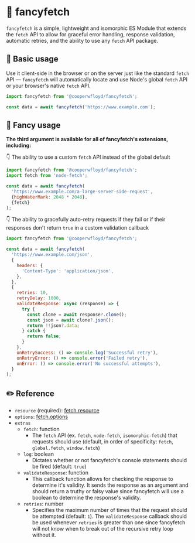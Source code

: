 # 💅 fancyfetch

`fancyfetch` is a simple, lightweight and isomorphic ES Module that extends the `fetch` API to allow for graceful error handling, response validation, automatic retries, and the ability to use any `fetch` API package.

## 🙂 Basic usage

Use it client-side in the browser or on the server just like the standard `fetch` API — `fancyfetch` will automatically locate and use Node's global `fetch` API or your browser's native `fetch` API.

```js
import fancyfetch from '@cooperwfloyd/fancyfetch';

const data = await fancyfetch('https://www.example.com');
```

## 🥳 Fancy usage

**The third argument is available for all of fancyfetch's extensions, including:**

👇 The ability to use a custom `fetch` API instead of the global default

```js
import fancyfetch from '@cooperwfloyd/fancyfetch';
import fetch from 'node-fetch';

const data = await fancyfetch(
  'https://www.example.com/a-large-server-side-request',
  {highWaterMark: 2048 * 2048},
  {fetch}
);
```

👇 The ability to gracefully auto-retry requests if they fail or if their responses don't return `true` in a custom validation callback

```js
import fancyfetch from '@cooperwfloyd/fancyfetch';

const data = await fancyfetch(
  'https://www.example.com/json',
  {
    headers: {
      'Content-Type': 'application/json',
    },
  },
  {
    retries: 10,
    retryDelay: 1000,
    validateResponse: async (response) => {
      try {
        const clone = await response?.clone();
        const json = await clone?.json();
        return !!json?.data;
      } catch {
        return false;
      }
    },
    onRetrySuccess: () => console.log('Successful retry'),
    onRetryError: () => console.error('Failed retry'),
    onError: () => console.error('No successful attempts'),
  }
);
```

## ✏️ Reference

- `resource` (required): <a href="https://developer.mozilla.org/en-US/docs/Web/API/fetch#parameters" target="_blank" rel="noopener noreferrer">fetch.resource</a>
- `options`: <a href="https://developer.mozilla.org/en-US/docs/Web/API/fetch#parameters" target="_blank" rel="noopener noreferrer">fetch.options</a>
- `extras`
  - `fetch`: function
    - The `fetch` API (ex. `fetch`, `node-fetch`, `isomorphic-fetch`) that requests should use (default, in order of specificity: `fetch`, `global.fetch`, `window.fetch`)
  - `log`: boolean
    - Dictates whether or not fancyfetch's console statements should be fired (default: `true`)
  - `validateResponse`: function
    - This callback function allows for checking the response to determine it's validity. It sends the response as an argument and should return a truthy or falsy value since fancyfetch will use a boolean to determine the response's validity.
  - `retries`: number
    - Specifies the maximum number of times that the request should be attempted (default: `1`). The `validateResponse` callback should be used whenever `retries` is greater than one since fancyfetch will not know when to break out of the recursive retry loop without it.
